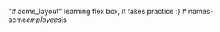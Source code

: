 "# acme_layout" 
learning flex box, it takes practice :)
#   n a m e s - a c m e _ e m p l o y e e s _ j s  
 